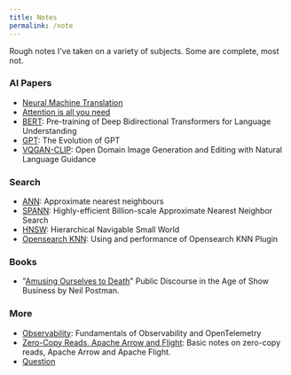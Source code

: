```yaml
---
title: Notes
permalink: /note
---
```

Rough notes I've taken on a variety of subjects. Some are complete, most not.

### AI Papers
- [Neural Machine Translation](note/neural-machine-translation)
- [Attention is all you need](note/attention-is-all-you-need)
- [BERT](note/bert): Pre-training of Deep Bidirectional Transformers for Language Understanding 
- [GPT](note/gpt): The Evolution of GPT
- [VQGAN-CLIP](note/vqgan-clip): Open Domain Image Generation and Editing with Natural Language Guidance

### Search
- [ANN](note/anns): Approximate nearest neighbours
- [SPANN](note/spann): Highly-efficient Billion-scale Approximate Nearest Neighbor Search
- [HNSW](note/hnsw): Hierarchical Navigable Small World
- [Opensearch KNN](note/opensearch-knn): Using and performance of Opensearch KNN Plugin

### Books
 - "[Amusing Ourselves to Death](note/amusing-ourselves-to-death)" Public Discourse in the Age of Show Business by Neil Postman.

### More
 - [Observability](note/observability): Fundamentals of Observability and OpenTelemetry
 - [Zero-Copy Reads, Apache Arrow and Flight](note/large-data): Basic notes on zero-copy reads, Apache Arrow and Apache Flight.
 - [Question](note/questions)
